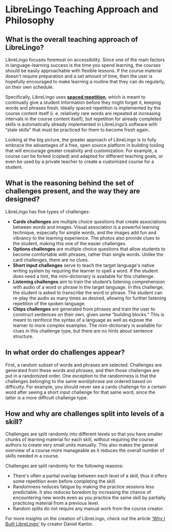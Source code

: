 # LibreLingo Teaching Approach and Philosophy

## What is the overall teaching approach of LibreLingo?

LibreLingo focuses foremost on accessibility. Since one of the main factors in language-learning success is the time you spend learning, the courses should be easily approachable with flexible lessons. If the course material doesn't require preparation and a set amount of time, then the user is hopefully encouraged to make learning a routine that they can do regularly, on their own schedule.

Specifically, LibreLingo uses [**spaced repetition**](https://en.wikipedia.org/wiki/Spaced_repetition), which is meant to continually give a student information before they might forget it, keeping words and phrases fresh. Ideally spaced repetition is implemented by the course content itself (i. e. relatively rare words are repeated at increasing intervals in the course content itself), but repetition for already completed skills is automatically already implemented in LibreLingo’s software with “stale skills” that must be practiced for them to become fresh again.

Looking at the big picture, the greater approach of LibreLingo is to fully embrace the advantages of a free, open source platform in building tooling that will encourage greater creativity and customization. For example, a course can be forked (copied) and adapted for different teaching goals, or even be used by a private teacher to create a customized course for a student.

## What is the reasoning behind the set of challenges present, and the way they are designed?

LibreLingo has five types of challenges:
- **Cards challenges** are multiple choice questions that create associations between words and images. Visual association is a powerful learning technique, especially for simple words, and the images add fun and vibrancy to the learning experience. The photos also provide clues to the student, making this one of the easier challenges.
- **Options challenges** are multiple choice questions that allow students to become comfortable with phrases, rather than single words. Unlike the card challenges, there are no clues.
- **Short input challenges** serve to teach the target language's native writing system by requiring the learner to spell a word. If the student does need a hint, the mini-dictionary is available for this challenge.
- **Listening challenges** aim to train the student’s listening comprehension with audio of a word or phrase in the target language. In this challenge, the student is asked to transcribe the word or phrase. The student can re-play the audio as many times as desired, allowing for further listening repetition of the spoken language.
- **Chips challenges** are generated from phrases and train the user to construct sentences on their own, given some “building blocks.” This is meant to reinforce the syntax of a language as well as expose the learner to more complex examples. The mini-dictionary is available for clues in this challenge type, but there are no hints about sentence structure.

## In what order do challenges appear?

First, a random subset of words and phrases are selected. Challenges are generated from these words and phrases, and then those challenges are put in a randomized order. One exception to the randomness is that the challenges belonging to the same word/phrase are ordered based on difficulty. For example, you should never see a cards challenge for a certain word after seeing a short input challenge for that same word, since the latter is a more difficult challenge type.

## How and why are challenges split into levels of a skill?

Challenges are split randomly into different levels so that you have smaller chunks of learning material for each skill, without requiring the course authors to create very small units manually. This also makes the general overview of a course more manageable as it reduces the overall number of skills needed in a course.

Challenges are split randomly for the following reasons:
- There's often a partial overlap between each level of a skill, thus it offers some repetition even before completing the skill.
- Randomness reduces fatigue by making the practice sessions less predictable. It also reduces boredom by increasing the chance of encountering new words even as you practice the same skill by partially practicing material from a previous level.
- Random splits do not require any manual work from the course creator.

For more insights on the creation of LibreLingo, check out the article ['Why I Built LibreLingo'](https://dev.to/kantord/why-i-built-librelingo-280o) by creator Daniel Kantor.
